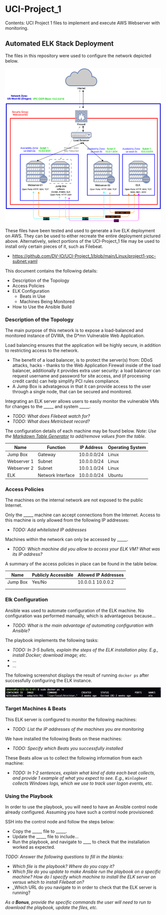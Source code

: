 # UCI-Project_1
Contents: UCI Project 1 files to implement and execute AWS Webserver with monitoring.

## Automated ELK Stack Deployment

The files in this repository were used to configure the network depicted below.

![Network Map](https://github.com/DV-IO/UCI-Project_1/blob/main/Images/Voorhees-HW12.png?raw=true "Network Map")

These files have been tested and used to generate a live ELK deployment on AWS. They can be used to either recreate the entire deployment pictured above. Alternatively, select portions of the UCI-Project_1 file may be used to install only certain pieces of it, such as Filebeat.

  - https://github.com/DV-IO/UCI-Project_1/blob/main/Linux/project1-vpc-subnet.yaml

This document contains the following details:
- Description of the Topology
- Access Policies
- ELK Configuration
  - Beats in Use
  - Machines Being Monitored
- How to Use the Ansible Build


### Description of the Topology

The main purpose of this network is to expose a load-balanced and monitored instance of DVWA, the D*mn Vulnerable Web Application.

Load balancing ensures that the application will be highly secure, in addition to restricting access to the network.
- The benefit of a load balancer, is to protect the server(s) from: DDoS attacks, hacks - thanks to the Web Application Firewall inside of the load balancer, additionally it provides extra user security: a load balancer can request username and password for site access, and (if processing credit cards) can help simplify PCI rules compliance. 
- A Jump Box is advatageous in that it can provide access to the user through a single node, that can be secured and monitored.

Integrating an ELK server allows users to easily monitor the vulnerable VMs for changes to the _____ and system _____.
- _TODO: What does Filebeat watch for?_
- _TODO: What does Metricbeat record?_

The configuration details of each machine may be found below.
_Note: Use the [Markdown Table Generator](http://www.tablesgenerator.com/markdown_tables) to add/remove values from the table_.

| Name        | Function          | IP Address  | Operating System |
|-------------|-------------------|-------------|------------------|
| Jump Box    | Gateway           | 10.0.0.0/24 | Linux            |
| Webserver 1 | Subnet            | 10.0.0.0/24 | Linux            |
| Webserver 2 | Subnet            | 10.0.1.0/24 | Linux            |
| ELK         | Network Interface | 10.0.0.0/24 | Ubuntu           |

### Access Policies

The machines on the internal network are not exposed to the public Internet. 

Only the _____ machine can accept connections from the Internet. Access to this machine is only allowed from the following IP addresses:
- _TODO: Add whitelisted IP addresses_

Machines within the network can only be accessed by _____.
- _TODO: Which machine did you allow to access your ELK VM? What was its IP address?_

A summary of the access policies in place can be found in the table below.

| Name     | Publicly Accessible | Allowed IP Addresses |
|----------|---------------------|----------------------|
| Jump Box | Yes/No              | 10.0.0.1 10.0.0.2    |
|          |                     |                      |
|          |                     |                      |

### Elk Configuration

Ansible was used to automate configuration of the ELK machine. No configuration was performed manually, which is advantageous because...
- _TODO: What is the main advantage of automating configuration with Ansible?_

The playbook implements the following tasks:
- _TODO: In 3-5 bullets, explain the steps of the ELK installation play. E.g., install Docker; download image; etc._
- ...
- ...

The following screenshot displays the result of running `docker ps` after successfully configuring the ELK instance.

![docker ps output](https://github.com/DV-IO/UCI-Project_1/blob/main/Images/docker-ps-output.png?raw=true)

### Target Machines & Beats
This ELK server is configured to monitor the following machines:
- _TODO: List the IP addresses of the machines you are monitoring_

We have installed the following Beats on these machines:
- _TODO: Specify which Beats you successfully installed_

These Beats allow us to collect the following information from each machine:
- _TODO: In 1-2 sentences, explain what kind of data each beat collects, and provide 1 example of what you expect to see. E.g., `Winlogbeat` collects Windows logs, which we use to track user logon events, etc._

### Using the Playbook
In order to use the playbook, you will need to have an Ansible control node already configured. Assuming you have such a control node provisioned: 

SSH into the control node and follow the steps below:
- Copy the _____ file to _____.
- Update the _____ file to include...
- Run the playbook, and navigate to ____ to check that the installation worked as expected.

_TODO: Answer the following questions to fill in the blanks:_
- _Which file is the playbook? Where do you copy it?_
- _Which file do you update to make Ansible run the playbook on a specific machine? How do I specify which machine to install the ELK server on versus which to install Filebeat on?_
- _Which URL do you navigate to in order to check that the ELK server is running?

_As a **Bonus**, provide the specific commands the user will need to run to download the playbook, update the files, etc._
